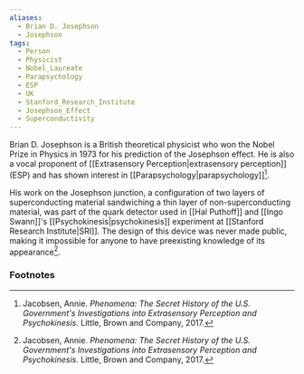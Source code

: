 ```yaml
---
aliases:
  - Brian D. Josephson
  - Josephson
tags:
  - Person
  - Physicist
  - Nobel_Laureate
  - Parapsychology
  - ESP
  - UK
  - Stanford_Research_Institute
  - Josephson_Effect
  - Superconductivity
---
```

Brian D. Josephson is a British theoretical physicist who won the Nobel Prize in Physics in 1973 for his prediction of the Josephson effect. He is also a vocal proponent of [[Extrasensory Perception|extrasensory perception]] (ESP) and has shown interest in [[Parapsychology|parapsychology]][^1].

His work on the Josephson junction, a configuration of two layers of superconducting material sandwiching a thin layer of non-superconducting material, was part of the quark detector used in [[Hal Puthoff]] and [[Ingo Swann]]'s [[Psychokinesis|psychokinesis]] experiment at [[Stanford Research Institute|SRI]]. The design of this device was never made public, making it impossible for anyone to have preexisting knowledge of its appearance[^1].

### Footnotes
[^1]: Jacobsen, Annie. *Phenomena: The Secret History of the U.S. Government's Investigations into Extrasensory Perception and Psychokinesis*. Little, Brown and Company, 2017.
